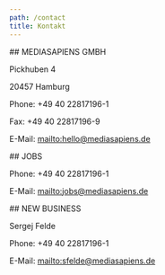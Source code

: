 ```yaml
---
path: /contact
title: Kontakt
---
```

\## MEDIASAPIENS GMBH

Pickhuben 4

20457 Hamburg

Phone: +49 40 22817196-1

Fax: +49 40 22817196-9

E-Mail: <mailto:hello@mediasapiens.de>



\## JOBS

Phone: +49 40 22817196-1

E-Mail: <mailto:jobs@mediasapiens.de>



\## NEW BUSINESS

Sergej Felde

Phone: +49 40 22817196-1

E-Mail: <mailto:sfelde@mediasapiens.de>
